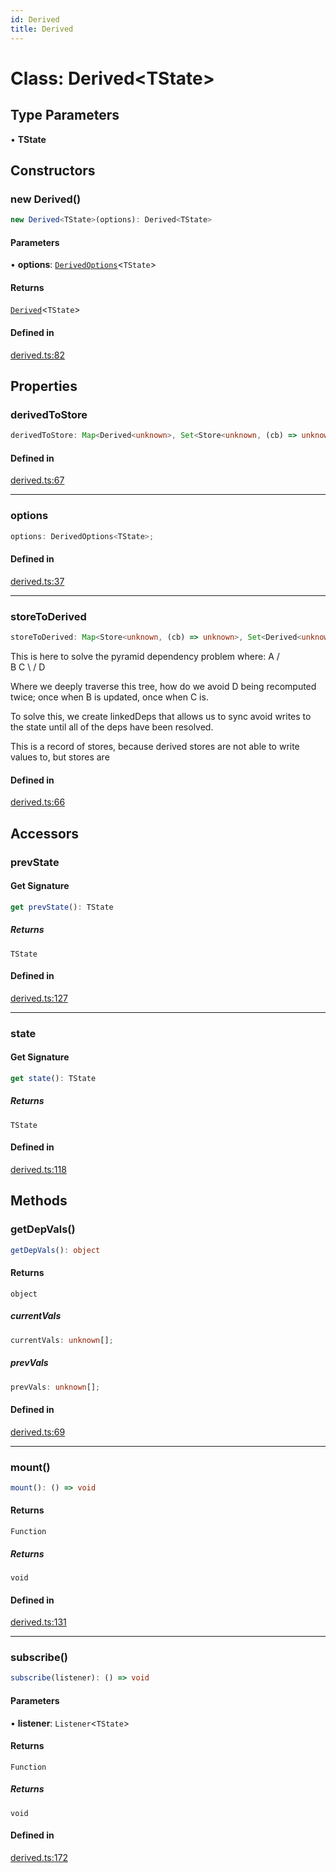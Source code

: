 ```yaml
---
id: Derived
title: Derived
---
```


# Class: Derived\<TState\>

## Type Parameters

• **TState**

## Constructors

### new Derived()

```ts
new Derived<TState>(options): Derived<TState>
```

#### Parameters

• **options**: [`DerivedOptions`](../interfaces/derivedoptions.md)\<`TState`\>

#### Returns

[`Derived`](derived.md)\<`TState`\>

#### Defined in

[derived.ts:82](https://github.com/TanStack/store/blob/main/packages/store/src/derived.ts#L82)

## Properties

### derivedToStore

```ts
derivedToStore: Map<Derived<unknown>, Set<Store<unknown, (cb) => unknown>>>;
```

#### Defined in

[derived.ts:67](https://github.com/TanStack/store/blob/main/packages/store/src/derived.ts#L67)

***

### options

```ts
options: DerivedOptions<TState>;
```

#### Defined in

[derived.ts:37](https://github.com/TanStack/store/blob/main/packages/store/src/derived.ts#L37)

***

### storeToDerived

```ts
storeToDerived: Map<Store<unknown, (cb) => unknown>, Set<Derived<unknown>>>;
```

This is here to solve the pyramid dependency problem where:
      A
     / \
    B   C
     \ /
      D

Where we deeply traverse this tree, how do we avoid D being recomputed twice; once when B is updated, once when C is.

To solve this, we create linkedDeps that allows us to sync avoid writes to the state until all of the deps have been
resolved.

This is a record of stores, because derived stores are not able to write values to, but stores are

#### Defined in

[derived.ts:66](https://github.com/TanStack/store/blob/main/packages/store/src/derived.ts#L66)

## Accessors

### prevState

#### Get Signature

```ts
get prevState(): TState
```

##### Returns

`TState`

#### Defined in

[derived.ts:127](https://github.com/TanStack/store/blob/main/packages/store/src/derived.ts#L127)

***

### state

#### Get Signature

```ts
get state(): TState
```

##### Returns

`TState`

#### Defined in

[derived.ts:118](https://github.com/TanStack/store/blob/main/packages/store/src/derived.ts#L118)

## Methods

### getDepVals()

```ts
getDepVals(): object
```

#### Returns

`object`

##### currentVals

```ts
currentVals: unknown[];
```

##### prevVals

```ts
prevVals: unknown[];
```

#### Defined in

[derived.ts:69](https://github.com/TanStack/store/blob/main/packages/store/src/derived.ts#L69)

***

### mount()

```ts
mount(): () => void
```

#### Returns

`Function`

##### Returns

`void`

#### Defined in

[derived.ts:131](https://github.com/TanStack/store/blob/main/packages/store/src/derived.ts#L131)

***

### subscribe()

```ts
subscribe(listener): () => void
```

#### Parameters

• **listener**: `Listener`\<`TState`\>

#### Returns

`Function`

##### Returns

`void`

#### Defined in

[derived.ts:172](https://github.com/TanStack/store/blob/main/packages/store/src/derived.ts#L172)
